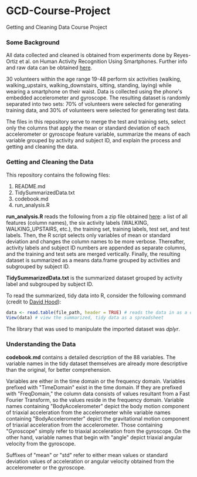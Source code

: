 # GCD-Course-Project
Getting and Cleaning Data Course Project

### Some Background
All data collected and cleaned is obtained from experiments done by Reyes-Ortiz et al. on Human Activity Recognition Using Smartphones. Further info and raw data can be obtained [here](http://archive.ics.uci.edu/ml/datasets/Human+Activity+Recognition+Using+Smartphones).

30 volunteers within the age range 19-48 perform six activities (walking, walking_upstairs, walking_downstairs, sitting, standing, laying) while wearing a smartphone on their waist. Data is collected using the phone's embedded accelerometer and gyroscope. The resulting dataset is randomly separated into two sets: 70% of volunteers were selected for generating training data, and 30% of volunteers were selected for generating test data.

The files in this repository serve to merge the test and training sets, select only the columns that apply the mean or standard deviation of each accelerometer or gyroscope feature variable, summarize the means of each variable grouped by activity and subject ID, and explain the process and getting and cleaning the data.

### Getting and Cleaning the Data
This repository contains the following files:
1. README.md
2. TidySummarizedData.txt
3. codebook.md
4. run_analysis.R

**run_analysis.R** reads the following from a zip file obtained [here](https://d396qusza40orc.cloudfront.net/getdata%2Fprojectfiles%2FUCI%20HAR%20Dataset.zip): a list of all features (column names), the six activity labels (WALKING, WALKING_UPSTAIRS, etc.), the training set, training labels, test set, and test labels. Then, the R script selects only variables of mean or standard deviation and changes the column names to be more verbose. Thereafter, activity labels and subject ID numbers are appended as separate columns, and the training and test sets are merged vertically. Finally, the resulting dataset is summarized as a means data.frame grouped by activities and subgrouped by subject ID.

**TidySummarizedData.txt** is the summarized dataset grouped by activity label and subgrouped by subject ID.

To read the summarized, tidy data into R, consider the following command (credit to [David Hood](https://thoughtfulbloke.wordpress.com/2015/09/09/getting-and-cleaning-the-assignment/)):

```R
data <- read.table(file_path, header = TRUE) # reads the data in as a data.frame
View(data) # view the summarized, tidy data as a spreadsheet
```

The library that was used to manipulate the imported dataset was *dplyr*.

### Understanding the Data

**codebook.md** contains a detailed description of the 88 variables. The variable names in the tidy dataset themselves are already more descriptive than the original, for better comprehension.

Variables are either in the time domain or the frequency domain. Variables prefixed with "TimeDomain" exist in the time domain. If they are prefixed with "FreqDomain," the column data consists of values resultant from a Fast Fourier Transform, so the values reside in the frequency domain. Variable names containing "BodyAccelerometer" depict the body motion component of triaxial acceleration from the accelerometer while variable names containing "BodyAccelerometer" depict the gravitational motion component of triaxial acceleration from the accelerometer. Those containing "Gyroscope" simply refer to triaxial acceleration from the gyroscope. On the other hand, variable names that begin with "angle" depict triaxial angular velocity from the gyroscope.

Suffixes of "mean" or "std" refer to either mean values or standard deviation values of acceleration or angular velocity obtained from the accelerometer or the gyroscope.
